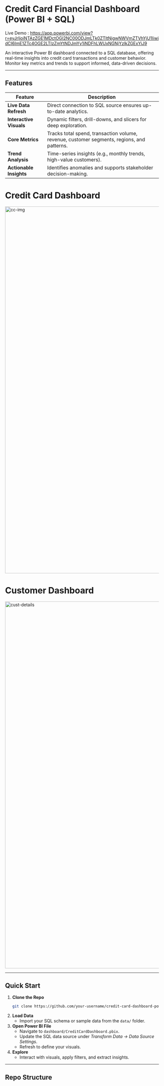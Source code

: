 #  Credit Card Financial Dashboard (Power BI + SQL)

Live Demo : https://app.powerbi.com/view?r=eyJrIjoiNTAzZGE1MDctOGI2NC00ODJmLTk0ZTItNjgwNWVmZTVhYjU1IiwidCI6ImE1ZTc4OGE2LTIzZmYtNDJmYy1iNDFhLWUxNGNjYzlkZGExYiJ9

An interactive Power BI dashboard connected to a SQL database, offering real-time insights into credit card transactions and customer behavior. Monitor key metrics and trends to support informed, data-driven decisions.

---

##  Features

| Feature | Description |
|---------|-------------|
| **Live Data Refresh** | Direct connection to SQL source ensures up-to-date analytics. |
| **Interactive Visuals** | Dynamic filters, drill-downs, and slicers for deep exploration. |
| **Core Metrics** | Tracks total spend, transaction volume, revenue, customer segments, regions, and patterns. |
| **Trend Analysis** | Time-series insights (e.g., monthly trends, high-value customers). |
| **Actionable Insights** | Identifies anomalies and supports stakeholder decision-making. |

# Credit Card Dashboard

<img width="1920" height="1200" alt="cc-img" src="https://github.com/user-attachments/assets/ed338a9c-ab2f-465a-9fcb-64ca014c5671" />

# Customer Dashboard

<img width="1920" height="1200" alt="cust-details" src="https://github.com/user-attachments/assets/2e08f21b-f021-4a4b-99f4-473daa758bf0" />

---

##  Quick Start

1. **Clone the Repo**
    ```bash
    git clone https://github.com/your-username/credit-card-dashboard-powerbi.git
    ```
2. **Load Data**
   - Import your SQL schema or sample data from the `data/` folder.
3. **Open Power BI File**
   - Navigate to `dashboard/CreditCardDashboard.pbix`.
   - Update the SQL data source under *Transform Data → Data Source Settings*.
   - Refresh to define your visuals.
4. **Explore**
   - Interact with visuals, apply filters, and extract insights.

---

##  Repo Structure

